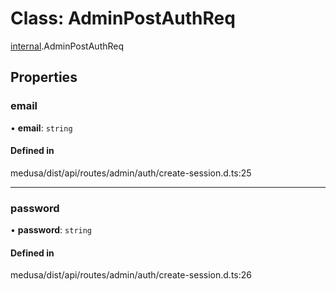 # Class: AdminPostAuthReq

[internal](../modules/internal-1.md).AdminPostAuthReq

## Properties

### email

• **email**: `string`

#### Defined in

medusa/dist/api/routes/admin/auth/create-session.d.ts:25

___

### password

• **password**: `string`

#### Defined in

medusa/dist/api/routes/admin/auth/create-session.d.ts:26
